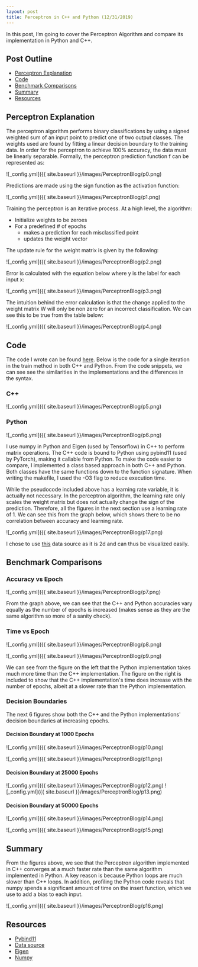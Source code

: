 ```yaml
---
layout: post
title: Perceptron in C++ and Python (12/31/2019)
---
```

In this post, I’m going to cover the Perceptron Algorithm and compare its implementation in Python and C++.

## Post Outline
- [Perceptron Explanation](#perceptron-explanation)
- [Code](#code)
- [Benchmark Comparisons](#benchmark-comparisons)
- [Summary](#summary)
- [Resources](#resources)

## Perceptron Explanation

The perceptron algorithm performs binary classifications by using a signed weighted sum of an input point to predict one of two output classes. The weights used are found by fitting a linear decision boundary to the training data. In order for the perceptron to achieve 100% accuracy, the data must be linearly separable.
Formally, the perceptron prediction function f can be represented as:

![_config.yml]({{ site.baseurl }}/images/PerceptronBlog/p0.png)

Predictions are made using the sign function as the activation function:

![_config.yml]({{ site.baseurl }}/images/PerceptronBlog/p1.png)

Training the perceptron is an iterative process.
At a high level, the algorithm:
- Initialize weights to be zeroes
- For a predefined # of epochs
    - makes a prediction for each misclassified point
    - updates the weight vector

The update rule for the weight matrix is given by the following:

![_config.yml]({{ site.baseurl }}/images/PerceptronBlog/p2.png)


Error is calculated with the equation below where y is the label for each input x:

![_config.yml]({{ site.baseurl }}/images/PerceptronBlog/p3.png)


The intuition behind the error calculation is that the change applied to the weight matrix W will only be non zero for an incorrect classification. We can see this to be true from the table below:

![_config.yml]({{ site.baseurl }}/images/PerceptronBlog/p4.png)


## Code
The code I wrote can be found [here](https://github.com/andrew128/perceptron-py-cpp). Below is the code for a single iteration in the train method in both C++ and Python. From the code snippets, we can see see the similarities in the implementations and the differences in the syntax.

### C++
![_config.yml]({{ site.baseurl }}/images/PerceptronBlog/p5.png)

### Python
![_config.yml]({{ site.baseurl }}/images/PerceptronBlog/p6.png)


I use numpy in Python and Eigen (used by Tensorflow) in C++ to perform matrix operations. The C++ code is bound to Python using pybind11 (used by PyTorch), making it callable from Python. To make the code easier to compare, I implemented a class based approach in both C++ and Python. Both classes have the same functions down to the function signature. When writing the makefile, I used the -O3 flag to reduce execution time. 

While the pseudocode included above has a learning rate variable, it is actually not necessary. In the perceptron algorithm, the learning rate only scales the weight matrix but does not actually change the sign of the prediction. Therefore, all the figures in the next section use a learning rate of 1. We can see this from the graph below, which shows there to be no correlation between accuracy and learning rate.

![_config.yml]({{ site.baseurl }}/images/PerceptronBlog/p17.png)


I chose to use [this](https://github.com/animesh-agarwal/Machine-Learning/blob/master/LogisticRegression/data/marks.txt) data source as it is 2d and can thus be visualized easily.

## Benchmark Comparisons
### Accuracy vs Epoch
![_config.yml]({{ site.baseurl }}/images/PerceptronBlog/p7.png)


From the graph above, we can see that the C++ and Python accuracies vary equally as the number of epochs is increased (makes sense as they are the same algorithm so more of a sanity check).

### Time vs Epoch

![_config.yml]({{ site.baseurl }}/images/PerceptronBlog/p8.png)

![_config.yml]({{ site.baseurl }}/images/PerceptronBlog/p9.png)


We can see from the figure on the left that the Python implementation takes much more time than the C++ implementation. The figure on the right is included to show that the C++ implementation's time does increase with the number of epochs, albeit at a slower rate than the Python implementation.

### Decision Boundaries

The next 6 figures show both the C++ and the Python implementations' decision boundaries at increasing epochs.

#### Decision Boundary at 1000 Epochs

![_config.yml]({{ site.baseurl }}/images/PerceptronBlog/p10.png)

![_config.yml]({{ site.baseurl }}/images/PerceptronBlog/p11.png)

#### Decision Boundary at 25000 Epochs

![_config.yml]({{ site.baseurl }}/images/PerceptronBlog/p12.png)
![_config.yml]({{ site.baseurl }}/images/PerceptronBlog/p13.png)

#### Decision Boundary at 50000 Epochs

![_config.yml]({{ site.baseurl }}/images/PerceptronBlog/p14.png)

![_config.yml]({{ site.baseurl }}/images/PerceptronBlog/p15.png)

## Summary

From the figures above, we see that the Perceptron algorithm implemented in C++ converges at a much faster rate than the same algorithm implemented in Python. A key reason is because Python loops are much slower than C++ loops. In addition, profiling the Python code reveals that numpy spends a significant amount of time on the insert function, which we use to add a bias to each input.


![_config.yml]({{ site.baseurl }}/images/PerceptronBlog/p16.png)

## Resources
- [Pybind11](https://pybind11.readthedocs.io/en/stable/index.html)
- [Data source](https://github.com/animesh-agarwal/Machine-Learning/blob/master/LogisticRegression/data/marks.txt)
- [Eigen](http://eigen.tuxfamily.org/index.php?title=Main_Page)
- [Numpy](https://docs.scipy.org/doc/numpy/index.html)


